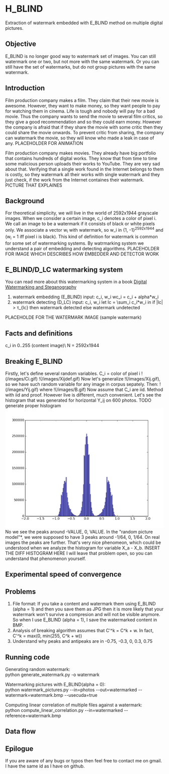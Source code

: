 # H_BLIND
Extraction of watermark embedded with E_BLIND method on multiple digital pictures.

## Objective
E_BLIND is no longer good way to watermark set of images. You can still watermark one or two, but not more with the same watermark. Or you can still have the set of watermarks, but do not group pictures with the same watermark.

## Introduction
Film production company makes a film. They claim that their new movie is
awesome. However, they want to make money, so they want people to pay for
watching them in cinema. Life is tough and nobody will pay for a bad movie.
Thus the company wants to send the movie to several film critics, so they
give a good recommendation and so they could earn money. However the company is
afraid that if they share the movie with some critic then they could share the movie onwards. To prevent critic from sharing, the company can watermark the
movie, so they will know who made a leak in case of any.
PLACEHOLDER FOR ANIMATION

Film production company makes movies. They already have big portfolio that contains hundreds of digital works. They know that from time to time some
malicious person uploads their works to YouTube. They are very sad about that.
Verifying that a single work found in the Internet belongs to them is costly, so
they watermark all their works with single watermark and they just check, if the
work from the Internet containes their watermark.
PICTURE THAT EXPLAINES

## Background
For theoretical simplicity, we will live in the world of 2592x1944
grayscale images. When we consider a certain image, c_i denotes a color of
pixel i. We call an image to be a watermark if it consists of black or white pixels only. We associate a vector w<sub>i</sub> with watermark, so
w_i in {1, -1}<sup>2592x1944</sup> and (w<sub>i</sub> = 1 iff pixel i is black).
This kind of definition for watermark is common for some set of watermarking
systems. By watrmarking system we understand a pair of embedding and detecting
algorithms.
PLACEHOLDER FOR IMAGE WHICH DESCRIBES HOW EMBEDDER AND DETECTOR WORK

## E_BLIND/D_LC watermarking system
You can read more about this watermarking system in a book [Digital Watermarking and Steganography](https://books.google.pl/books?id=JZQLpzihtecC)
1. watermark embedding (E_BLIND)
  input: c_i, w_i
  wc_i = c_i + alpha*w_i
2. watermark detecting (D_LC)
  input: c_i, w_i
  let lc = \sum_i c_i*w_i
    in if |lc| > τ_{lc}
      then
        watermark detected
      else
        watermark undetected

PLACEHOLDE FOR THE WATERMARK IMAGE
(sample watermark)

## Facts and definitions
c_i in 0..255 (content image)\\
N = 2592x1944

## Breaking E_BLIND
Firstly, let's define several random variables.
C_i = color of pixel i
!(/images/Ci.gif)
!(/images/Xijdef.gif)
Now let's generalize !(/images/Xij.gif), so we have such random variable for any image in corpus sepately. Then:
!(/images/Yij.gif)
where !(/images/B.gif)
Now assume that C_i are iid.
Method with iid and proof.
However live is different, much convenient.
Let's see the histogram that was generated for horizontal Y_ij on 600 photos.
TODO generate proper histogram
![Horizontal Y_{ij} histogram](/images/histograms/hori.png)
No we see the peaks around -VALUE, 0, VALUE. In the "random picture model"*, we were supposed to have 3 peaks around -1/64, 0, 1/64. On real images the peaks are further. That's very nice phenomeon, which could be understood when we analyze the histogram for variable X_a - X_b.
INSERT THE DIFF HISTOGRAM HERE
I will leave that problem open, so you can understand that phenomenon yourself.

## Experimental speed of convergence

## Problems
1. File format: If you take a content and watermark them using E_BLIND
(alpha = 1) and then you save them as JPG then it is more likely that your
watermark won't survive a compresion and will not be visible anymore. So when I
use E_BLIND (alpha = 1), I save the watermarked content in BMP.
2. Analysis of breaking algorithm assumes that C'^k = C^k + w. In fact, C'^k = max(0, min(255, C^k + w))
3. Understand why peaks and antipeaks are in -0.75, -0.3, 0, 0.3, 0.75

## Running code
Generating random watermark:<br/>
python generate_watermark.py -o watermark

Watermarking pictures with E_BLIND(alpha = 0):<br/>
python watermark_pictures.py --in=photos --out=watermarked --watermark=watermark.bmp --usecuda=true

Computing linear correlation of multiple files against a watermark:<br/>
python compute_linear_correlation.py --in=watermarked --reference=watermark.bmp

## Data flow

## Epilogue
If you are aware of any bugs or typos then feel free to contact me on gmail. I have the same id as I have on github.

